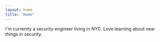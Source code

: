 ```yaml
---
layout: home
title: "Home"
---
```


I'm currently a security engineer living in NYC. Love learning about new things in security.